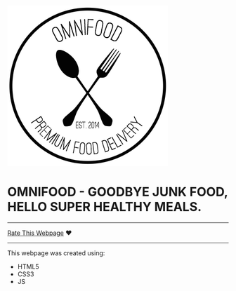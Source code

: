 
![](https://github.com/annapo1t/omnifood/raw/main/resources/img/logo.png)
# OMNIFOOD - GOODBYE JUNK FOOD, HELLO SUPER HEALTHY MEALS.

___

[Rate This Webpage](https://annapo1t.github.io/Omnifood/) ♥
___

This webpage was created using:
* HTML5
* CSS3
* JS
